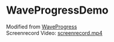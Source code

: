 # WaveProgressDemo

Modified from [WaveProgress](https://github.com/AMORICHIKA/WaveProgress.git)  
Screenrecord Video: [screenrecord.mp4](./screenrecord.mp4)